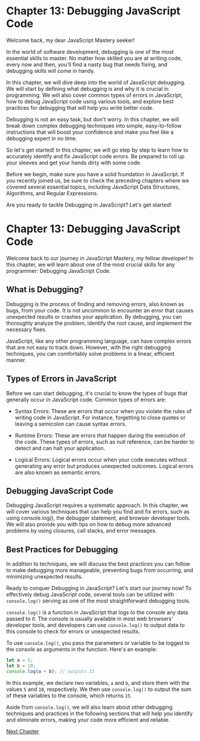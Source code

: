 # Chapter 13: Debugging JavaScript Code

Welcome back, my dear JavaScript Mastery seeker! 

In the world of software development, debugging is one of the most essential skills to master. No matter how skilled you are at writing code, every now and then, you'll find a nasty bug that needs fixing, and debugging skills will come in handy. 

In this chapter, we will dive deep into the world of JavaScript debugging. We will start by defining what debugging is and why it is crucial in programming. We will also cover common types of errors in JavaScript, how to debug JavaScript code using various tools, and explore best practices for debugging that will help you write better code. 

Debugging is not an easy task, but don't worry. In this chapter, we will break down complex debugging techniques into simple, easy-to-follow instructions that will boost your confidence and make you feel like a debugging expert in no time. 

So let's get started! In this chapter, we will go step by step to learn how to accurately identify and fix JavaScript code errors. Be prepared to roll up your sleeves and get your hands dirty with some code. 

Before we begin, make sure you have a solid foundation in JavaScript. If you recently joined us, be sure to check the preceding chapters where we covered several essential topics, including JavaScript Data Structures, Algorithms, and Regular Expressions. 

Are you ready to tackle Debugging in JavaScript? Let's get started!
# Chapter 13: Debugging JavaScript Code

Welcome back to our journey in JavaScript Mastery, my fellow developer! In this chapter, we will learn about one of the most crucial skills for any programmer: Debugging JavaScript Code. 

## What is Debugging?

Debugging is the process of finding and removing errors, also known as bugs, from your code. It is not uncommon to encounter an error that causes unexpected results or crashes your application. By debugging, you can thoroughly analyze the problem, identify the root cause, and implement the necessary fixes. 

JavaScript, like any other programming language, can have complex errors that are not easy to track down. However, with the right debugging techniques, you can comfortably solve problems in a linear, efficient manner. 

## Types of Errors in JavaScript

Before we can start debugging, it's crucial to know the types of bugs that generally occur in JavaScript code. Common types of errors are:

- Syntax Errors: These are errors that occur when you violate the rules of writing code in JavaScript. For instance, forgetting to close quotes or leaving a semicolon can cause syntax errors.

- Runtime Errors: These are errors that happen during the execution of the code. These types of errors, such as null reference, can be harder to detect and can halt your application.

- Logical Errors: Logical errors occur when your code executes without generating any error but produces unexpected outcomes. Logical errors are also known as semantic errors.

## Debugging JavaScript Code

Debugging JavaScript requires a systematic approach. In this chapter, we will cover various techniques that can help you find and fix errors, such as using console.log(), the debugger statement, and browser developer tools. We will also provide you with tips on how to debug more advanced problems by using closures, call stacks, and error messages.

## Best Practices for Debugging

In addition to techniques, we will discuss the best practices you can follow to make debugging more manageable, preventing bugs from occurring, and minimizing unexpected results. 

Ready to conquer Debugging in JavaScript? Let's start our journey now!
To effectively debug JavaScript code, several tools can be utilized with `console.log()` serving as one of the most straightforward debugging tools.

`console.log()` is a function in JavaScript that logs to the console any data passed to it. The console is usually available in most web browsers' developer tools, and developers can use `console.log()` to output data to this console to check for errors or unexpected results.

To use `console.log()`, you pass the parameters or variable to be logged to the console as arguments in the function. Here's an example:

```javascript
let a = 5;
let b = 10;
console.log(a + b); // outputs 15
```

In this example, we declare two variables, `a` and `b`, and store them with the values `5` and `10`, respectively. We then use `console.log()` to output the sum of these variables to the console, which returns `15`. 

Aside from `console.log()`, we will also learn about other debugging techniques and practices in the following sections that will help you identify and eliminate errors, making your code more efficient and reliable.


[Next Chapter](14_Chapter14.md)